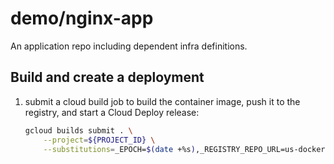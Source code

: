 # demo/nginx-app

An application repo including dependent infra definitions.

## Build and create a deployment

1. submit a cloud build job to build the container image, push it to the
    registry, and start a Cloud Deploy release:

    ```bash
    gcloud builds submit . \
        --project=${PROJECT_ID} \
        --substitutions=_EPOCH=$(date +%s),_REGISTRY_REPO_URL=us-docker.pkg.dev/${PROJECT_ID}/demo
    ```
